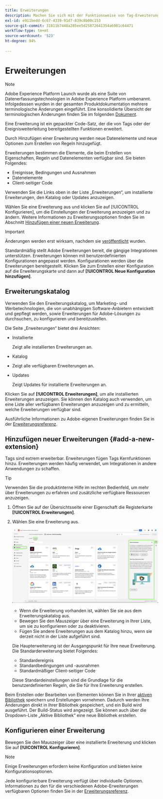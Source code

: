 ```yaml
---
title: Erweiterungen
description: Machen Sie sich mit der Funktionsweise von Tag-Erweiterungen in Adobe Experience Platform vertraut.
exl-id: e911bedd-6c67-4339-91d7-839c8b00c153
source-git-commit: 31811b7448a285ee5d25872641354a6981c64471
workflow-type: tm+mt
source-wordcount: '523'
ht-degree: 94%

---
```


# Erweiterungen

>[!NOTE]
>
>Adobe Experience Platform Launch wurde als eine Suite von Datenerfassungstechnologien in Adobe Experience Platform umbenannt. Infolgedessen wurden in der gesamten Produktdokumentation mehrere terminologische Änderungen eingeführt. Eine konsolidierte Übersicht der terminologischen Änderungen finden Sie im folgenden [Dokument](../../../term-updates.md).

Eine Erweiterung ist ein gepackter Code-Satz, der die von Tags oder der Ereignisweiterleitung bereitgestellten Funktionen erweitert.

Durch Hinzufügen einer Erweiterung werden neue Datenelemente und neue Optionen zum Erstellen von Regeln hinzugefügt.

Erweiterungen bestimmen die Elemente, die beim Erstellen von Eigenschaften, Regeln und Datenelementen verfügbar sind. Sie bieten Folgendes:

* Ereignisse, Bedingungen und Ausnahmen
* Datenelemente
* Client-seitiger Code

Verwenden Sie die Links oben in der Liste „Erweiterungen“, um installierte Erweiterungen, den Katalog oder Updates anzuzeigen.

Wählen Sie eine Erweiterung aus und klicken Sie auf [!UICONTROL Konfigurieren], um die Einstellungen der Erweiterung anzuzeigen und zu ändern. Weitere Informationen zu Erweiterungsoptionen finden Sie im Abschnitt [Hinzufügen einer neuen Erweiterung](#add-a-new-extension).

>[!IMPORTANT]
>
>Änderungen werden erst wirksam, nachdem sie [veröffentlicht](../../publishing/overview.md) wurden.

Standardmäßig stellt Adobe Erweiterungen bereit, die gängige Integrationen unterstützen. Erweiterungen können mit benutzerdefinierten Konfigurationen angepasst werden. Konfigurationen werden über die Erweiterungen bereitgestellt. Klicken Sie zum Erstellen einer Konfiguration auf die Erweiterungskarte und dann auf **[!UICONTROL Neue Konfiguration hinzufügen]**.

## Erweiterungskatalog

Verwenden Sie den Erweiterungskatalog, um Marketing- und Werbetechnologien, die von unabhängigen Software-Anbietern entwickelt und gepflegt werden, sowie Erweiterungen für Adobe-Lösungen zu durchsuchen, zu konfigurieren und bereitzustellen.

Die Seite „Erweiterungen“ bietet drei Ansichten:

* Installierte

  Zeigt alle installierten Erweiterungen an.

* Katalog
* Zeigt alle verfügbaren Erweiterungen an.
* Updates

  Zeigt Updates für installierte Erweiterungen an.

Klicken Sie auf **[!UICONTROL Erweiterungen]**, um alle installierten Erweiterungen anzuzeigen. Sie können den Katalog auch verwenden, um eine Liste aller verfügbaren Erweiterungen anzuzeigen und zu ermitteln, welche Erweiterungen verfügbar sind.

Ausführliche Informationen zu Adobe-eigenen Erweiterungen finden Sie in der [Erweiterungsreferenz](../../../extensions/client/overview.md).

## Hinzufügen neuer Erweiterungen {#add-a-new-extension}

Tags sind extrem erweiterbar. Erweiterungen fügen Tags Kernfunktionen hinzu. Erweiterungen werden häufig verwendet, um Integrationen in andere Anwendungen zu schaffen.

>[!TIP]
>
>Verwenden Sie die produktinterne Hilfe im rechten Bedienfeld, um mehr über Erweiterungen zu erfahren und zusätzliche verfügbare Ressourcen anzuzeigen.

1. Öffnen Sie auf der Übersichtsseite einer Eigenschaft die Registerkarte **[!UICONTROL Erweiterungen]**.
1. Wählen Sie eine Erweiterung aus.

   ![Registerkarte „Katalog“ mit Core-Erweiterungen auf der Registerkarte „Erweiterungen“.](../../../images/extensions.png)

   * Wenn die Erweiterung vorhanden ist, wählen Sie sie aus dem Erweiterungskatalog aus.
   * Bewegen Sie den Mauszeiger über eine Erweiterung in Ihrer Liste, um sie zu konfigurieren oder zu deaktivieren.
   * Fügen Sie andere Erweiterungen aus dem Katalog hinzu, wenn sie derzeit nicht in der Liste aufgeführt sind.

   Die Haupterweiterung ist der Ausgangspunkt für Ihre neue Erweiterung. Die Standarderweiterung bietet Folgendes:

   * Standardereignis
   * Standardbedingungen und -ausnahmen
   * Standardmäßiger Client-seitiger Code

   Diese Standardeinstellungen sind die Grundlage für die benutzerdefinierten Regeln, die Sie für Ihre Erweiterung erstellen.

Beim Erstellen oder Bearbeiten von Elementen können Sie in Ihrer [aktiven Bibliothek](../../publishing/libraries.md#active-library) speichern und Erstellungen vornehmen. Dadurch werden Ihre Änderungen direkt in Ihrer Bibliothek gespeichert, und ein Build wird ausgeführt. Der Build-Status wird angezeigt. Sie können auch über die Dropdown-Liste „Aktive Bibliothek“ eine neue Bibliothek erstellen.

## Konfigurieren einer Erweiterung

Bewegen Sie den Mauszeiger über eine installierte Erweiterung und klicken Sie auf **[!UICONTROL Konfigurieren]**.

>[!NOTE]
>
>Einige Erweiterungen erfordern keine Konfiguration und bieten keine Konfigurationsoptionen.

Jede konfigurierbare Erweiterung verfügt über individuelle Optionen. Informationen zu den für die verschiedenen Adobe-Erweiterungen verfügbaren Optionen finden Sie in der [Erweiterungsreferenz](../../../extensions/client/overview.md).
